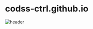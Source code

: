 # codss-ctrl.github.io
![header](https://capsule-render.vercel.app/api?type=soft&color=auto&height=200&section=header&text=thecodss%20&fontSize=90)
